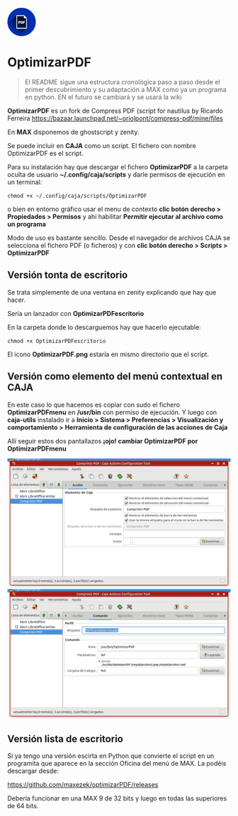 ![LogoOptimizarPDF](https://github.com/maxezek/optimizarPDF/blob/master/OptimizarPDF.png) 

# OptimizarPDF

>El README sigue una estructura cronológica paso a paso desde el primer descubrimiento y su adaptación a MAX como ya un programa en python. EN el futuro se cambiará y se usará la wiki


**OptimizarPDF** es un fork de Compress PDF (script for nautilus by Ricardo Ferreira https://bazaar.launchpad.net/~oriolpont/compress-pdf/mine/files

En **MAX** disponemos de ghostscript y zenity. 

Se puede incluir en **CAJA** como un script. El fichero con nombre OptimizarPDF es el script. 

Para su instalación hay que descargar el fichero **OptimizarPDF** a la carpeta oculta de usuario **~/.config/caja/scripts** y darle permisos de ejecución en un terminal:

	chmod +x ~/.config/caja/scripts/OptimizarPDF

o bien en entorno gráfico usar el menu de contexto **clic botón derecho > Propiedades > Permisos** y ahí habilitar **Permitir ejecutar al archivo como un programa**

Modo de uso es bastante sencillo. Desde el navegador de archivos CAJA se selecciona el fichero PDF (o ficheros) y con **clic botón derecho > Scripts > OptimizarPDF**


## Versión tonta de escritorio

Se trata simplemente de una ventana en zenity explicando que hay que hacer.

Sería un lanzador con **OptimizarPDFescritorio**

En la carpeta donde lo descarguemos hay que hacerlo ejecutable:

	chmod +x OptimizarPDFescritorio

El icono **OptimizarPDF.png** estaría en mismo directorio que el script.

## Versión como elemento del menú contextual en CAJA

En este caso lo que hacemos es copiar con sudo el fichero **OptimizarPDFmenu** en **/usr/bin** con permiso de ejecución. Y luego con **caja-utils** instalado ir a **Inicio > Sistema > Preferencias > Visualización y comportamiento > Herramienta de configuración de las acciones de Caja**

Allí seguir estos dos pantallazos **¡ojo! cambiar OptimizarPDF por OptimizarPDFmenu**

![pantallazo1](https://github.com/maxezek/optimizarPDF/blob/master/Captura%20de%20pantalla%20-2020-07-21%2018-35-07.png)
![pantallazo2](https://github.com/maxezek/optimizarPDF/blob/master/Captura%20de%20pantalla%20-2020-07-21%2018-35-57.png)

## Versión lista de escritorio

Si ya tengo una versión escirta en Python que convierte el script en un programita que aparece en la sección Oficina del menú de MAX. La podéis descargar desde:

https://github.com/maxezek/optimizarPDF/releases

Debería funcionar en una MAX 9 de 32 bits y luego en todas las superiores de 64 bits.

